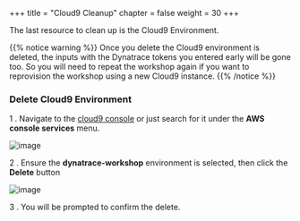 +++
title = "Cloud9 Cleanup"
chapter = false
weight = 30
+++

The last resource to clean up is the Cloud9 Environment.

{{% notice warning %}}
Once you delete the Cloud9 environment is deleted, the inputs with the Dynatrace tokens you entered early will be gone too.  So you will need to repeat the workshop again if you want to reprovision the workshop using  a new Cloud9 instance.
{{% /notice %}}

### Delete Cloud9 Environment

1 . Navigate to the [cloud9 console](https://console.aws.amazon.com/cloud9/home) or just search for it under the **AWS console services** menu.

![image](/images/c9-search.png)

2 . Ensure the **dynatrace-workshop** environment is selected, then click the **Delete** button

![image](/images/aws-delete-c9.png)


3 . You will be prompted to confirm the delete.  